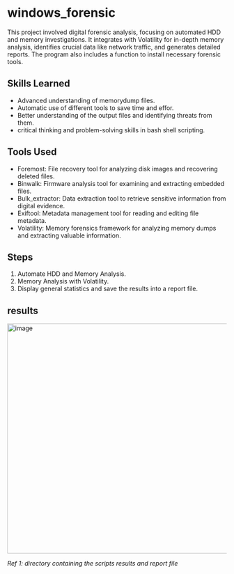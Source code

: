 # windows_forensic
This project involved digital forensic analysis, focusing on automated HDD and memory investigations. It integrates with Volatility for in-depth memory analysis, identifies crucial data like network traffic, and generates detailed reports. The program also includes a function to install necessary forensic tools.

## Skills Learned
- Advanced understanding of memorydump files.
- Automatic use of different tools to save time and effor.
- Better understanding of the output files and identifying threats from them.
- critical thinking and problem-solving skills in bash shell scripting.

## Tools Used
- Foremost: File recovery tool for analyzing disk images and recovering deleted files.
- Binwalk: Firmware analysis tool for examining and extracting embedded files.
- Bulk_extractor: Data extraction tool to retrieve sensitive information from digital evidence.
- Exiftool: Metadata management tool for reading and editing file metadata.
- Volatility: Memory forensics framework for analyzing memory dumps and extracting valuable information.

## Steps
1. Automate HDD and Memory Analysis.
2. Memory Analysis with Volatility.
3. Display general statistics and save the results into a report file.

## results
<img width="528" alt="image" src="https://github.com/user-attachments/assets/4d8520fc-68d9-4e92-8f04-86ccd76147ad">

*Ref 1: directory containing the scripts results and report file*

